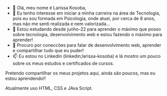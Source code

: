 - 👋 Olá, meu nome é Larissa Kosoba, 
- 👀 Eu tenho interesse em iniciar a minha carreira na área de Tecnologia, pois eu sou formada em Psicologia, onde atuei, por cerca de 8 anos, mas não me senti realizada e nem valorizada...
- 🌱 Estou estudando desde junho-22 para aprender o máximo que posso sobre tecnologia, desenvolvimento web e estou fazendo o máximo para aprender!
- 💞️ Procuro por coneccões para falar de desenvolvimento web, aprender e compartilhar tudo que eu puder! 
- 📫 Eu estou no Linkedin (linkedin;larissa-kosoba) e lá mostro um pouco sobre os meus estudos e certificados de cursos. 


Pretendo compartilhar os meus projetos aqui, ainda são poucos, mas eu estou aprendendo!!

Atualmente uso HTML, CSS e JAva Script.
